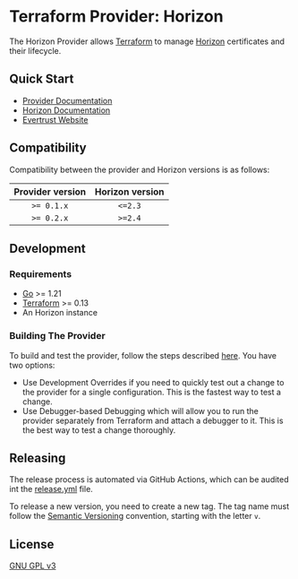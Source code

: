 # Terraform Provider: Horizon

The Horizon Provider allows [Terraform](https://terraform.io) to manage [Horizon](https://evertrust.fr/horizon)
certificates and their lifecycle.

## Quick Start

* [Provider Documentation](https://registry.terraform.io/providers/EverTrust/horizon/latest)
* [Horizon Documentation](https://docs.evertrust.fr/horizon)
* [Evertrust Website](https://evertrust.fr)

## Compatibility

Compatibility between the provider and Horizon versions is as follows:

| Provider version | Horizon version |
|:----------------:|:---------------:|
|    `>= 0.1.x`    |     `<=2.3`     |
|    `>= 0.2.x`    |     `>=2.4`     |

## Development

### Requirements

* [Go](https://golang.org/doc/install) >= 1.21
* [Terraform](https://www.terraform.io/downloads.html) >= 0.13
* An Horizon instance

### Building The Provider

To build and test the provider, follow the steps
described [here](https://developer.hashicorp.com/terraform/plugin/debugging). You have two options:

- Use Development Overrides if you need to quickly test out a change to the provider for a single configuration. This is
  the fastest way to test a change.
- Use Debugger-based Debugging which will allow you to run the provider separately from Terraform and attach a debugger
  to it. This is the best way to test a change thoroughly.

## Releasing

The release process is automated via GitHub Actions, which can be audited int
the [release.yml](./.github/workflows/release.yml) file.

To release a new version, you need to create a new tag. The tag name must follow
the [Semantic Versioning](https://semver.org/) convention, starting with the letter `v`.

## License

[GNU GPL v3](./LICENSE)